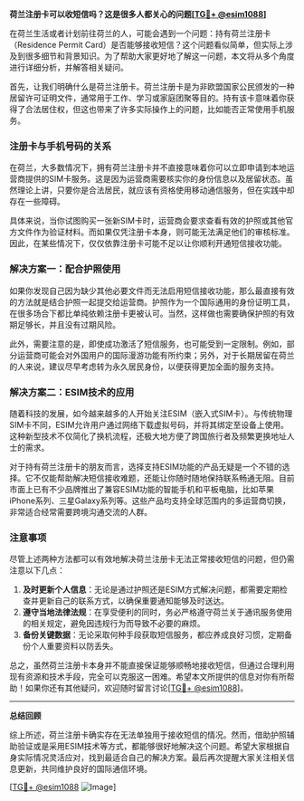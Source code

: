 **荷兰注册卡可以收短信吗？这是很多人都关心的问题[[TG💪+ @esim1088](https://t.me/s/esim1088)]**

在荷兰生活或者计划前往荷兰的人，可能会遇到一个问题：持有荷兰注册卡（Residence Permit Card）是否能够接收短信？这个问题看似简单，但实际上涉及到很多细节和背景知识。为了帮助大家更好地了解这一问题，本文将从多个角度进行详细分析，并解答相关疑问。

首先，让我们明确什么是荷兰注册卡。荷兰注册卡是为非欧盟国家公民颁发的一种居留许可证明文件，通常用于工作、学习或家庭团聚等目的。持有该卡意味着你获得了合法居住权，但这也带来了许多实际操作上的问题，比如能否正常使用手机服务。

### 注册卡与手机号码的关系

在荷兰，大多数情况下，拥有荷兰注册卡并不直接意味着你可以立即申请到本地运营商提供的SIM卡服务。这是因为运营商需要核实你的身份信息以及居留状态。虽然理论上讲，只要你是合法居民，就应该有资格使用移动通信服务，但在实践中却存在一些障碍。

具体来说，当你试图购买一张新SIM卡时，运营商会要求查看有效的护照或其他官方文件作为验证材料。而如果仅凭注册卡本身，则可能无法满足他们的审核标准。因此，在某些情况下，仅仅依靠注册卡可能不足以让你顺利开通短信接收功能。

### 解决方案一：配合护照使用

如果你发现自己因为缺少其他必要文件而无法启用短信接收功能，那么最直接有效的方法就是结合护照一起提交给运营商。护照作为一个国际通用的身份证明工具，在很多场合下都比单纯依赖注册卡更被认可。当然，这样做也需要确保护照的有效期足够长，并且没有过期风险。

此外，需要注意的是，即使成功激活了短信服务，也可能受到一定限制。例如，部分运营商可能会对外国用户的国际漫游功能有所约束；另外，对于长期居留在荷兰的人来说，建议尽早考虑转为永久居民身份，以便获得更加全面的服务支持。

### 解决方案二：ESIM技术的应用

随着科技的发展，如今越来越多的人开始关注ESIM（嵌入式SIM卡）。与传统物理SIM卡不同，ESIM允许用户通过网络下载虚拟号码，并将其绑定至设备上使用。这种新型技术不仅简化了换机流程，还极大地方便了跨国旅行者及频繁更换地址人士的需求。

对于持有荷兰注册卡的朋友而言，选择支持ESIM功能的产品无疑是一个不错的选择。它不仅能帮助解决短信接收难题，还能让你随时随地保持联系畅通无阻。目前市面上已有不少品牌推出了兼容ESIM功能的智能手机和平板电脑，比如苹果iPhone系列、三星Galaxy系列等。这些产品均支持全球范围内的多运营商切换，非常适合经常需要跨境沟通交流的人群。

### 注意事项

尽管上述两种方法都可以有效地解决荷兰注册卡无法正常接收短信的问题，但仍需注意以下几点：

1. **及时更新个人信息**：无论是通过护照还是ESIM方式解决问题，都需要定期检查并更新自己的联系方式，以确保重要通知能够及时送达。
2. **遵守当地法律法规**：在享受便利的同时，务必严格遵守荷兰关于通讯服务使用的相关规定，避免因违规行为而导致不必要的麻烦。
3. **备份关键数据**：无论采取何种手段获取短信服务，都应养成良好习惯，定期备份个人重要资料以防丢失。

总之，虽然荷兰注册卡本身并不能直接保证能够顺畅地接收短信，但通过合理利用现有资源和技术手段，完全可以克服这一困难。希望本文所提供的信息对你有所帮助！如果你还有其他疑问，欢迎随时留言讨论[[TG💪+ @esim1088](https://t.me/s/esim1088)]。

---

**总结回顾**

综上所述，荷兰注册卡确实存在无法单独用于接收短信的情况。然而，借助护照辅助验证或是采用ESIM技术等方式，都能够很好地解决这个问题。希望大家根据自身实际情况灵活应对，找到最适合自己的解决方案。最后再次提醒大家关注相关信息更新，共同维护良好的国际通信环境。

[[TG💪+ @esim1088](https://t.me/s/esim1088) ![Image](https://i.postimg.cc/4NQfJmqS/Snipaste-2025-05-13-00-14-12.png)]